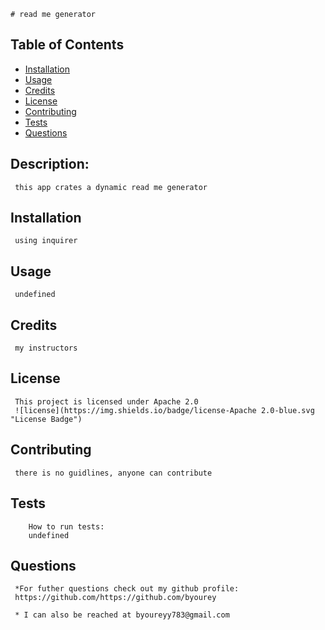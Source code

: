 
    # read me generator

 
  ## Table of Contents
  * [Installation](#installation)
  * [Usage](#usage)
  * [Credits](#credits)
  * [License](#license)
  * [Contributing](#contributing)
  * [Tests](#tests)
  * [Questions](#questions)
  
  ## Description: 
     this app crates a dynamic read me generator

  ## Installation
     using inquirer
  ## Usage
     undefined
  ## Credits
     my instructors
  ## License
     This project is licensed under Apache 2.0
     ![license](https://img.shields.io/badge/license-Apache 2.0-blue.svg "License Badge")

  ## Contributing
     there is no guidlines, anyone can contribute
  ## Tests
        How to run tests:
        undefined

  ## Questions
     *For futher questions check out my github profile:
     https://github.com/https://github.com/byourey
     
     * I can also be reached at byoureyy783@gmail.com

     